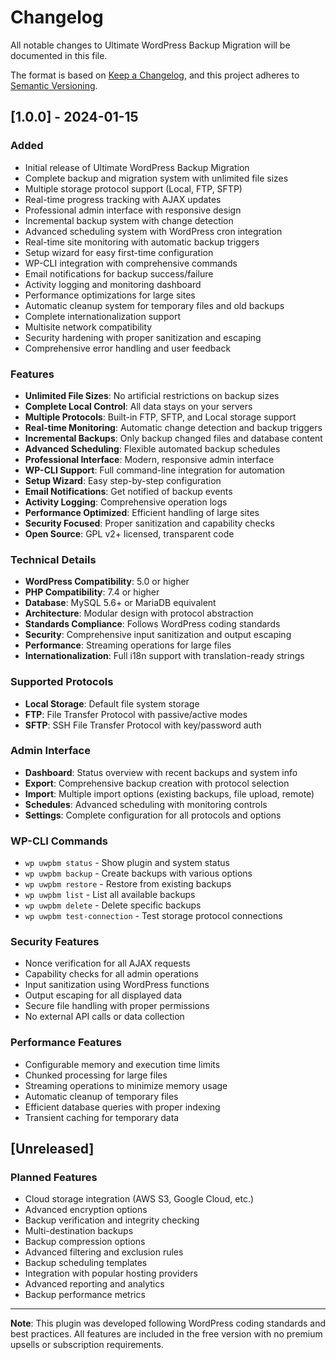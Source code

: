 # Changelog

All notable changes to Ultimate WordPress Backup Migration will be documented in this file.

The format is based on [Keep a Changelog](https://keepachangelog.com/en/1.0.0/),
and this project adheres to [Semantic Versioning](https://semver.org/spec/v2.0.0.html).

## [1.0.0] - 2024-01-15

### Added
- Initial release of Ultimate WordPress Backup Migration
- Complete backup and migration system with unlimited file sizes
- Multiple storage protocol support (Local, FTP, SFTP)
- Real-time progress tracking with AJAX updates
- Professional admin interface with responsive design
- Incremental backup system with change detection
- Advanced scheduling system with WordPress cron integration
- Real-time site monitoring with automatic backup triggers
- Setup wizard for easy first-time configuration
- WP-CLI integration with comprehensive commands
- Email notifications for backup success/failure
- Activity logging and monitoring dashboard
- Performance optimizations for large sites
- Automatic cleanup system for temporary files and old backups
- Complete internationalization support
- Multisite network compatibility
- Security hardening with proper sanitization and escaping
- Comprehensive error handling and user feedback

### Features
- **Unlimited File Sizes**: No artificial restrictions on backup sizes
- **Complete Local Control**: All data stays on your servers
- **Multiple Protocols**: Built-in FTP, SFTP, and Local storage support
- **Real-time Monitoring**: Automatic change detection and backup triggers
- **Incremental Backups**: Only backup changed files and database content
- **Advanced Scheduling**: Flexible automated backup schedules
- **Professional Interface**: Modern, responsive admin interface
- **WP-CLI Support**: Full command-line integration for automation
- **Setup Wizard**: Easy step-by-step configuration
- **Email Notifications**: Get notified of backup events
- **Activity Logging**: Comprehensive operation logs
- **Performance Optimized**: Efficient handling of large sites
- **Security Focused**: Proper sanitization and capability checks
- **Open Source**: GPL v2+ licensed, transparent code

### Technical Details
- **WordPress Compatibility**: 5.0 or higher
- **PHP Compatibility**: 7.4 or higher
- **Database**: MySQL 5.6+ or MariaDB equivalent
- **Architecture**: Modular design with protocol abstraction
- **Standards Compliance**: Follows WordPress coding standards
- **Security**: Comprehensive input sanitization and output escaping
- **Performance**: Streaming operations for large files
- **Internationalization**: Full i18n support with translation-ready strings

### Supported Protocols
- **Local Storage**: Default file system storage
- **FTP**: File Transfer Protocol with passive/active modes
- **SFTP**: SSH File Transfer Protocol with key/password auth

### Admin Interface
- **Dashboard**: Status overview with recent backups and system info
- **Export**: Comprehensive backup creation with protocol selection
- **Import**: Multiple import options (existing backups, file upload, remote)
- **Schedules**: Advanced scheduling with monitoring controls
- **Settings**: Complete configuration for all protocols and options

### WP-CLI Commands
- `wp uwpbm status` - Show plugin and system status
- `wp uwpbm backup` - Create backups with various options
- `wp uwpbm restore` - Restore from existing backups
- `wp uwpbm list` - List all available backups
- `wp uwpbm delete` - Delete specific backups
- `wp uwpbm test-connection` - Test storage protocol connections

### Security Features
- Nonce verification for all AJAX requests
- Capability checks for all admin operations
- Input sanitization using WordPress functions
- Output escaping for all displayed data
- Secure file handling with proper permissions
- No external API calls or data collection

### Performance Features
- Configurable memory and execution time limits
- Chunked processing for large files
- Streaming operations to minimize memory usage
- Automatic cleanup of temporary files
- Efficient database queries with proper indexing
- Transient caching for temporary data

## [Unreleased]

### Planned Features
- Cloud storage integration (AWS S3, Google Cloud, etc.)
- Advanced encryption options
- Backup verification and integrity checking
- Multi-destination backups
- Backup compression options
- Advanced filtering and exclusion rules
- Backup scheduling templates
- Integration with popular hosting providers
- Advanced reporting and analytics
- Backup performance metrics

---

**Note**: This plugin was developed following WordPress coding standards and best practices. All features are included in the free version with no premium upsells or subscription requirements.